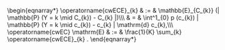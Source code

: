 \begin{eqnarray*}
  \operatorname{cwECE}\_{k} & := & \mathbb{E}\_{C\_{k}} (| \mathbb{P} (Y = k
  \mid C\_{k}) - C\_{k} |)\\\\\\
  & = & \int^1\_{0} p (c\_{k}) | \mathbb{P} (Y = k \mid c\_{k}) - c\_{k} |
  \mathrm{d} c\_{k},\\\\\\
  \operatorname{cwEC} \mathrm{E} & := & \frac{1}{K} \sum\_{k}
  \operatorname{cwECE}\_{k} .
\end{eqnarray*}